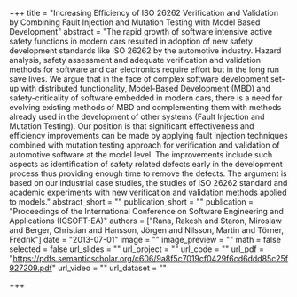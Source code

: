 +++
title = "Increasing Efficiency of ISO 26262 Verification and Validation by Combining Fault Injection and Mutation Testing with Model Based Development"
abstract = "The rapid growth of software intensive active safety functions in modern cars resulted in adoption of new safety development standards like ISO 26262 by the automotive industry. Hazard analysis, safety assessment and adequate verification and validation methods for software and car electronics require effort but in the long run save lives. We argue that in the face of complex software development set-up with distributed functionality, Model-Based Development (MBD) and safety-criticality of software embedded in modern cars, there is a need for evolving existing methods of MBD and complementing them with methods already used in the development of other systems (Fault Injection and Mutation Testing). Our position is that significant effectiveness and efficiency improvements can be made by applying fault injection techniques combined with mutation testing approach for verification and validation of automotive software at the model level. The improvements include such aspects as identification of safety related defects early in the development process thus providing enough time to remove the defects. The argument is based on our industrial case studies, the studies of ISO 26262 standard and academic experiments with new verification and validation methods applied to models."
abstract_short = ""
publication_short = ""
publication = "Proceedings of the International Conference on Software Engineering and Applications (ICSOFT-EA)"
authors = ["Rana, Rakesh and Staron, Miroslaw and Berger, Christian and Hansson, Jörgen and Nilsson, Martin and Törner, Fredrik"]
date = "2013-07-01"
image = ""
image_preview = ""
math = false
selected = false
url_slides = ""
url_project = ""
url_code = ""
url_pdf = "https://pdfs.semanticscholar.org/c606/9a8f5c7019cf0429f6cd6ddd85c25f927209.pdf"
url_video = ""
url_dataset = ""

+++
